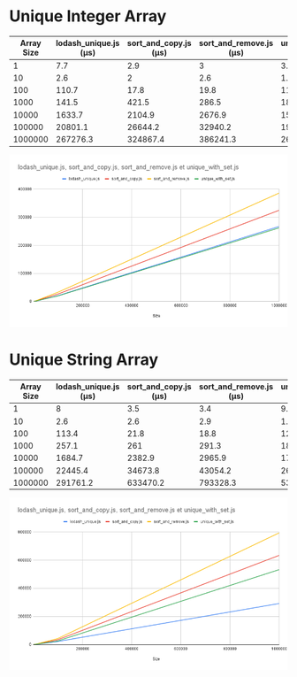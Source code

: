 # Unique Integer Array

| Array Size | lodash_unique.js (µs) | sort_and_copy.js (µs) | sort_and_remove.js (µs) | unique_with_set.js (µs) |
| ---------- | --------------------- | --------------------- | ----------------------- | ----------------------- |
| 1          | 7.7                   | 2.9                   | 3                       | 3.3                     |
| 10         | 2.6                   | 2                     | 2.6                     | 1.6                     |
| 100        | 110.7                 | 17.8                  | 19.8                    | 11.6                    |
| 1000       | 141.5                 | 421.5                 | 286.5                   | 182.7                   |
| 10000      | 1633.7                | 2104.9                | 2676.9                  | 1523.7                  |
| 100000     | 20801.1               | 26644.2               | 32940.2                 | 19958.9                 |
| 1000000    | 267276.3              | 324867.4              | 386241.3                | 262305.8                |

![unique_integer_graph](unique_integer_graph.png)

# Unique String Array

| Array Size | lodash_unique.js (µs) | sort_and_copy.js (µs) | sort_and_remove.js (µs) | unique_with_set.js (µs) |
| ---------- | --------------------- | --------------------- | ----------------------- | ----------------------- |
| 1          | 8                     | 3.5                   | 3.4                     | 9.7                     |
| 10         | 2.6                   | 2.6                   | 2.9                     | 1.6                     |
| 100        | 113.4                 | 21.8                  | 18.8                    | 12.9                    |
| 1000       | 257.1                 | 261                   | 291.3                   | 181.5                   |
| 10000      | 1684.7                | 2382.9                | 2965.9                  | 1724.2                  |
| 100000     | 22445.4               | 34673.8               | 43054.2                 | 26164.1                 |
| 1000000    | 291761.2              | 633470.2              | 793328.3                | 532289.2                |

![unique_string_graph](unique_string_graph.png)